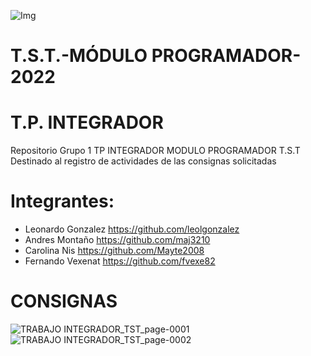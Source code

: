 ![Img](https://user-images.githubusercontent.com/106171748/196010548-99aacf75-fa6b-4945-a822-1551d5c6522c.PNG)
# T.S.T.-MÓDULO PROGRAMADOR-2022
# T.P. INTEGRADOR 
Repositorio Grupo 1 TP INTEGRADOR MODULO PROGRAMADOR T.S.T
Destinado al registro de actividades de las consignas solicitadas
# Integrantes:
  - Leonardo Gonzalez https://github.com/leolgonzalez
  - Andres Montaño    https://github.com/maj3210 
  - Carolina Nis      https://github.com/Mayte2008
  - Fernando Vexenat  https://github.com/fvexe82
# CONSIGNAS

![TRABAJO INTEGRADOR_TST_page-0001](https://user-images.githubusercontent.com/106171748/196010360-30bd728d-8a17-47e0-bd26-ea0ff7104c01.jpg)
![TRABAJO INTEGRADOR_TST_page-0002](https://user-images.githubusercontent.com/106171748/196010366-e960c511-6240-4953-b8e0-3a07b475da23.jpg)


